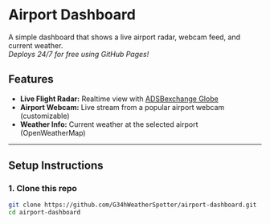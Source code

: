 # Airport Dashboard

A simple dashboard that shows a live airport radar, webcam feed, and current weather.  
_Deploys 24/7 for free using GitHub Pages!_

## Features

- **Live Flight Radar:** Realtime view with [ADSBexchange Globe](https://globe.adsbexchange.com/)
- **Airport Webcam:** Live stream from a popular airport webcam (customizable)
- **Weather Info:** Current weather at the selected airport (OpenWeatherMap)

---

## Setup Instructions

### 1. **Clone this repo**

```sh
git clone https://github.com/G34hWeatherSpotter/airport-dashboard.git
cd airport-dashboard
